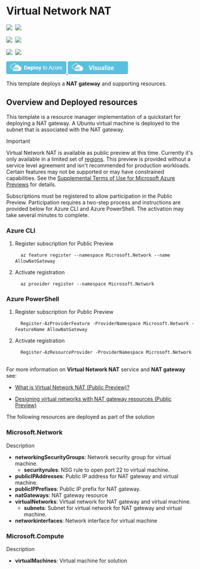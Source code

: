 # Virtual Network NAT

<IMG SRC="https://azurequickstartsservice.blob.core.windows.net/badges/100-blank-template/PublicLastTestDate.svg" />&nbsp;
    <IMG SRC="https://azurequickstartsservice.blob.core.windows.net/badges/100-blank-template/PublicDeployment.svg" />&nbsp;

  <IMG SRC="https://azurequickstartsservice.blob.core.windows.net/badges/100-blank-template/FairfaxLastTestDate.svg" />&nbsp;
    <IMG SRC="https://azurequickstartsservice.blob.core.windows.net/badges/100-blank-template/FairfaxDeployment.svg" />&nbsp;
    
  <IMG SRC="https://azurequickstartsservice.blob.core.windows.net/badges/100-blank-template/BestPracticeResult.svg" />&nbsp;
    <IMG SRC="https://azurequickstartsservice.blob.core.windows.net/badges/100-blank-template/CredScanResult.svg" />&nbsp;
    
    
  <a href="https://portal.azure.com/#create/Microsoft.Template/uri/https%3A%2F%2Fraw.githubusercontent.com%2FAzure%2Fazure-quickstart-templates%2Fmaster%2F100-blank-template%2Fazuredeploy.json" target="_blank">
    <img src="https://raw.githubusercontent.com/Azure/azure-quickstart-templates/master/1-CONTRIBUTION-GUIDE/images/deploytoazure.png"/>
    </a>
    <a href="http://armviz.io/#/?load=https%3A%2F%2Fraw.githubusercontent.com%2FAzure%2Fazure-quickstart-templates%2Fmaster%2F100-blank-template%2Fazuredeploy.json" target="_blank">
    <img src="https://raw.githubusercontent.com/Azure/azure-quickstart-templates/master/1-CONTRIBUTION-GUIDE/images/visualizebutton.png"/>
    </a>


This template deploys a **NAT gateway** and supporting resources.

## Overview and Deployed resources

This template is a resource manager implementation of a quickstart for deploying a NAT gateway.  A Ubuntu virtual machine is deployed to the subnet that is associated with the NAT gateway.

> [!IMPORTANT]
>Virtual Network NAT is available as public preview at this time. Currently it's only available in a limited set of [regions](https://docs.microsoft.com/azure/virtual-network/nat-overview#region-availability). This preview is provided without a service level agreement and isn't recommended for production workloads. Certain features may not be supported or may have constrained capabilities. See the [Supplemental Terms of Use for Microsoft Azure Previews](https://azure.microsoft.com/support/legal/preview-supplemental-terms) for details.

Subscriptions must be registered to allow participation in the Public Preview.  Participation requires a two-step process and instructions are provided below for Azure CLI and Azure PowerShell.  The activation may take several minutes to complete.

### Azure CLI

1. Register subscription for Public Preview

    ```azurecli-interactive
      az feature register --namespace Microsoft.Network --name AllowNatGateway
    ```

2. Activate registration

    ```azurecli-interactive
      az provider register --namespace Microsoft.Network
    ```

### Azure PowerShell

1. Register subscription for Public Preview

    ```azurepowershell-interactive
      Register-AzProviderFeature -ProviderNamespace Microsoft.Network -FeatureName AllowNatGateway
    ```

2. Activate registration

    ```azurepowershell-interactive
      Register-AzResourceProvider -ProviderNamespace Microsoft.Network


For more information on **Virtual Network NAT** service and **NAT gateway** see:

* [What is Virtual Network NAT (Public Preview)?](https://docs.microsoft.com/azure/virtual-network/nat-overview)

* [Designing virtual networks with NAT gateway resources (Public Preview)](https://docs.microsoft.com/azure/virtual-network/nat-gateway-resource)

The following resources are deployed as part of the solution

### Microsoft.Network

Description

+ **networkingSecurityGroups**: Network security group for virtual machine.
  + **securityrules**: NSG rule to open port 22 to virtual machine.
+ **publicIPAddresses**: Public IP address for NAT gateway and virtual machine.
+ **publicIPPrefixes**: Public IP prefix for NAT gateway.
+ **natGateways**: NAT gateway resource
+ **virtualNetworks**: Virtual network for NAT gateway and virtual machine.
  + **subnets**: Subnet for virtual network for NAT gateway and virtual machine.
+ **networkinterfaces**: Network interface for virtual machine

### Microsoft.Compute

Description

+ **virtualMachines**: Virtual machine for solution

